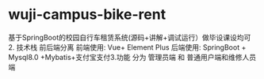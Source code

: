 # wuji-campus-bike-rent
基于SpringBoot的校园自行车租赁系统(源码+讲解+调试运行）做毕设课设均可 2. 技术栈    前后端分离         前端使用:  Vue+ Element Plus      后端使用:  SpringBoot + Mysql8.0 +Mybatis+支付宝支付3.功能    分为 管理员端 和 普通用户端和维修人员端  
